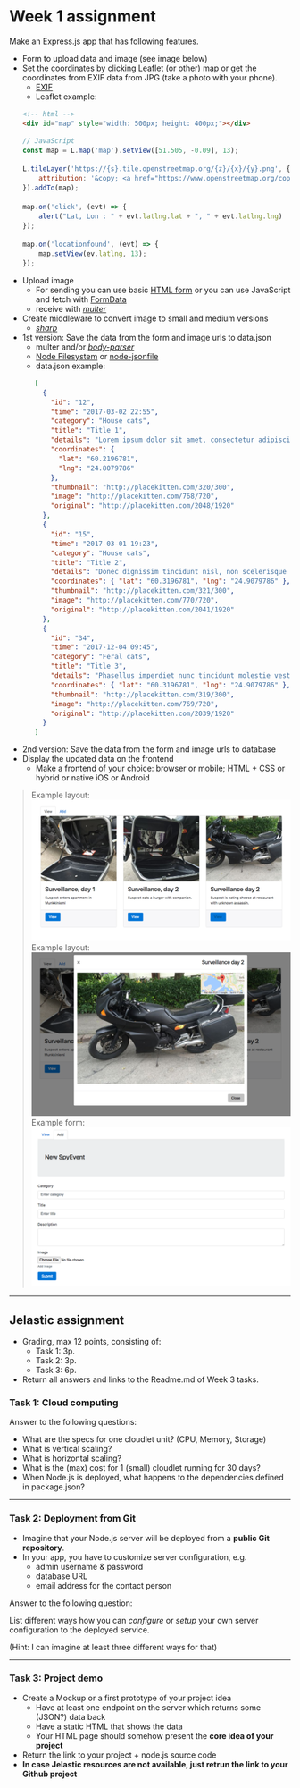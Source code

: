 # Week 1 assignment

Make an Express.js app that has following features.
  * Form to upload data and image (see image below)
  * Set the coordinates by clicking Leaflet (or other) map or get the coordinates from EXIF data from JPG (take a photo with your phone).
    * [EXIF](https://github.com/gomfunkel/node-exif)
    * Leaflet example:
    ```html
    <!-- html -->
    <div id="map" style="width: 500px; height: 400px;"></div>
    ```
    ```javascript
    // JavaScript
    const map = L.map('map').setView([51.505, -0.09], 13);
    
    L.tileLayer('https://{s}.tile.openstreetmap.org/{z}/{x}/{y}.png', {
        attribution: '&copy; <a href="https://www.openstreetmap.org/copyright">OpenStreetMap</a> contributors'
    }).addTo(map);
    
    map.on('click', (evt) => {
        alert("Lat, Lon : " + evt.latlng.lat + ", " + evt.latlng.lng)
    });
    
    map.on('locationfound', (evt) => {
        map.setView(ev.latlng, 13);
    });
    
    ```
  * Upload image
    * For sending you can use basic [HTML form](https://www.w3schools.com/tags/att_form_enctype.asp) or you can use JavaScript and fetch with [FormData](https://developer.mozilla.org/en-US/docs/Web/API/FormData)
    * receive with [_multer_](https://github.com/expressjs/multer)
  * Create middleware to convert image to small and medium versions
    * [_sharp_](https://github.com/lovell/sharp)
  * 1st version: Save the data from the form and image urls to data.json
     * multer and/or [_body-parser_](https://github.com/expressjs/body-parser)
     * [Node Filesystem](https://nodejs.org/dist/latest-v6.x/docs/api/fs.html) or [node-jsonfile](https://github.com/jprichardson/node-jsonfile)
     * data.json example:
     ```json
        [
          {
            "id": "12",
            "time": "2017-03-02 22:55",
            "category": "House cats",
            "title": "Title 1",
            "details": "Lorem ipsum dolor sit amet, consectetur adipiscing elit. Duis sodales enim eget leo condimentum vulputate. Sed lacinia consectetur fermentum. Vestibulum lobortis purus id nisi mattis posuere. Praesent sagittis justo quis nibh ullamcorper, eget elementum lorem consectetur. Pellentesque eu consequat justo, eu sodales eros.",
            "coordinates": {
              "lat": "60.2196781",
              "lng": "24.8079786"
            },
            "thumbnail": "http://placekitten.com/320/300",
            "image": "http://placekitten.com/768/720",
            "original": "http://placekitten.com/2048/1920"
          },
          {
            "id": "15",
            "time": "2017-03-01 19:23",
            "category": "House cats",
            "title": "Title 2",
            "details": "Donec dignissim tincidunt nisl, non scelerisque massa pharetra ut. Sed vel velit ante. Aenean quis viverra magna. Praesent eget cursus urna. Ut rhoncus interdum dolor non tincidunt. Sed vehicula consequat facilisis. Pellentesque pulvinar sem nisl, ac vestibulum erat rhoncus id. Vestibulum tincidunt sapien eu ipsum tincidunt pulvinar. ",
            "coordinates": { "lat": "60.3196781", "lng": "24.9079786" },
            "thumbnail": "http://placekitten.com/321/300",
            "image": "http://placekitten.com/770/720",
            "original": "http://placekitten.com/2041/1920"
          },
          {
            "id": "34",
            "time": "2017-12-04 09:45",
            "category": "Feral cats",
            "title": "Title 3",
            "details": "Phasellus imperdiet nunc tincidunt molestie vestibulum. Donec dictum suscipit nibh. Sed vel velit ante. Aenean quis viverra magna. Praesent eget cursus urna. Ut rhoncus interdum dolor non tincidunt. Sed vehicula consequat facilisis. Pellentesque pulvinar sem nisl, ac vestibulum erat rhoncus id. ",
            "coordinates": { "lat": "60.3196781", "lng": "24.9079786" },
            "thumbnail": "http://placekitten.com/319/300",
            "image": "http://placekitten.com/769/720",
            "original": "http://placekitten.com/2039/1920"
          }
        ]
     ```
  * 2nd version: Save the data from the form and image urls to database
  * Display the updated data on the frontend
    * Make a frontend of your choice: browser or mobile; HTML + CSS or hybrid or native iOS or Android

>Example layout:
![Example layout](img/ui1.png)
>Example layout:
![Example layout](img/ui2.png)
>Example form:
![Example form](img/form.png)

---

## Jelastic assignment 

* Grading, max 12 points, consisting of: 
  * Task 1: 3p. 
  * Task 2: 3p. 
  * Task 3: 6p.
* Return all answers and links to the Readme.md of Week 3 tasks.

### Task 1: Cloud computing 

Answer to the following questions:

* What are the specs for one cloudlet unit? (CPU, Memory,  Storage)
* What is vertical scaling?
* What is horizontal scaling?
* What is the (max) cost for 1 (small) cloudlet running for 30 days?
* When Node.js is deployed, what happens to the dependencies defined in package.json?

---

### Task 2: Deployment from Git

* Imagine that your Node.js server will be deployed from a **public Git repository**.
* In your app, you have to customize server configuration, e.g.
  * admin username & password
  * database URL
  * email address for the contact person

Answer to the following question:

List different ways how you can *configure* or *setup* your own server configuration to the deployed service.

(Hint: I can imagine at least three different ways for that)

---

### Task 3: Project demo

* Create a Mockup or a first prototype of your project idea
  * Have at least one endpoint on the server which returns some (JSON?) data back
  * Have a static HTML that shows the data 
  * Your HTML page should somehow present the **core idea of your project**
* Return the link to your project + node.js source code
* **In case Jelastic resources are not available, just retrun the link to your Github project**
